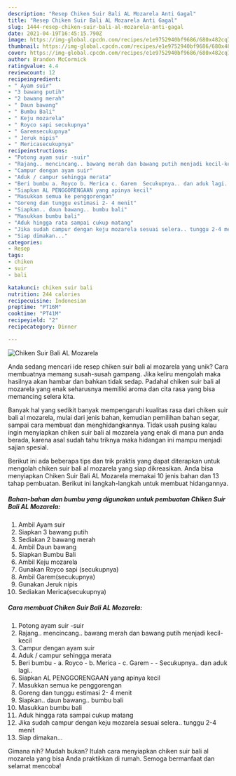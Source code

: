 ```yaml
---
description: "Resep Chiken Suir Bali AL Mozarela Anti Gagal"
title: "Resep Chiken Suir Bali AL Mozarela Anti Gagal"
slug: 1444-resep-chiken-suir-bali-al-mozarela-anti-gagal
date: 2021-04-19T16:45:15.790Z
image: https://img-global.cpcdn.com/recipes/e1e9752940bf9686/680x482cq70/chiken-suir-bali-al-mozarela-foto-resep-utama.jpg
thumbnail: https://img-global.cpcdn.com/recipes/e1e9752940bf9686/680x482cq70/chiken-suir-bali-al-mozarela-foto-resep-utama.jpg
cover: https://img-global.cpcdn.com/recipes/e1e9752940bf9686/680x482cq70/chiken-suir-bali-al-mozarela-foto-resep-utama.jpg
author: Brandon McCormick
ratingvalue: 4.4
reviewcount: 12
recipeingredient:
- " Ayam suir"
- "3 bawang putih"
- "2 bawang merah"
- " Daun bawang"
- " Bumbu Bali"
- " Keju mozarela"
- " Royco sapi secukupnya"
- " Garemsecukupnya"
- " Jeruk nipis"
- " Mericasecukupnya"
recipeinstructions:
- "Potong ayam suir -suir"
- "Rajang.. mencincang.. bawang merah dan bawang putih menjadi kecil-kecil"
- "Campur dengan ayam suir"
- "Aduk / campur sehingga merata"
- "Beri bumbu a. Royco b. Merica c. Garem  Secukupnya.. dan aduk lagi.."
- "Siapkan AL PENGGORENGAAN yang apinya kecil"
- "Masukkan semua ke penggorengan"
- "Goreng dan tunggu estimasi 2- 4 menit"
- "Siapkan.. daun bawang.. bumbu bali"
- "Masukkan bumbu bali"
- "Aduk hingga rata sampai cukup matang"
- "Jika sudah campur dengan keju mozarela sesuai selera.. tunggu 2-4 menit"
- "Siap dimakan..."
categories:
- Resep
tags:
- chiken
- suir
- bali

katakunci: chiken suir bali 
nutrition: 244 calories
recipecuisine: Indonesian
preptime: "PT16M"
cooktime: "PT41M"
recipeyield: "2"
recipecategory: Dinner

---
```



![Chiken Suir Bali AL Mozarela](https://img-global.cpcdn.com/recipes/e1e9752940bf9686/680x482cq70/chiken-suir-bali-al-mozarela-foto-resep-utama.jpg)

Anda sedang mencari ide resep chiken suir bali al mozarela yang unik? Cara membuatnya memang susah-susah gampang. Jika keliru mengolah maka hasilnya akan hambar dan bahkan tidak sedap. Padahal chiken suir bali al mozarela yang enak seharusnya memiliki aroma dan cita rasa yang bisa memancing selera kita.

Banyak hal yang sedikit banyak mempengaruhi kualitas rasa dari chiken suir bali al mozarela, mulai dari jenis bahan, kemudian pemilihan bahan segar, sampai cara membuat dan menghidangkannya. Tidak usah pusing kalau ingin menyiapkan chiken suir bali al mozarela yang enak di mana pun anda berada, karena asal sudah tahu triknya maka hidangan ini mampu menjadi sajian spesial.




Berikut ini ada beberapa tips dan trik praktis yang dapat diterapkan untuk mengolah chiken suir bali al mozarela yang siap dikreasikan. Anda bisa menyiapkan Chiken Suir Bali AL Mozarela memakai 10 jenis bahan dan 13 tahap pembuatan. Berikut ini langkah-langkah untuk membuat hidangannya.

<!--inarticleads1-->

##### Bahan-bahan dan bumbu yang digunakan untuk pembuatan Chiken Suir Bali AL Mozarela:

1. Ambil  Ayam suir
1. Siapkan 3 bawang putih
1. Sediakan 2 bawang merah
1. Ambil  Daun bawang
1. Siapkan  Bumbu Bali
1. Ambil  Keju mozarela
1. Gunakan  Royco sapi (secukupnya)
1. Ambil  Garem(secukupnya)
1. Gunakan  Jeruk nipis
1. Sediakan  Merica(secukupnya)




<!--inarticleads2-->

##### Cara membuat Chiken Suir Bali AL Mozarela:

1. Potong ayam suir -suir
1. Rajang.. mencincang.. bawang merah dan bawang putih menjadi kecil-kecil
1. Campur dengan ayam suir
1. Aduk / campur sehingga merata
1. Beri bumbu - a. Royco - b. Merica - c. Garem -  - Secukupnya.. dan aduk lagi..
1. Siapkan AL PENGGORENGAAN yang apinya kecil
1. Masukkan semua ke penggorengan
1. Goreng dan tunggu estimasi 2- 4 menit
1. Siapkan.. daun bawang.. bumbu bali
1. Masukkan bumbu bali
1. Aduk hingga rata sampai cukup matang
1. Jika sudah campur dengan keju mozarela sesuai selera.. tunggu 2-4 menit
1. Siap dimakan...




Gimana nih? Mudah bukan? Itulah cara menyiapkan chiken suir bali al mozarela yang bisa Anda praktikkan di rumah. Semoga bermanfaat dan selamat mencoba!

